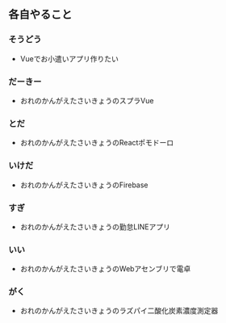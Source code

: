 ## 各自やること

### そうどう
- Vueでお小遣いアプリ作りたい

### だーきー
- おれのかんがえたさいきょうのスプラVue

### とだ
- おれのかんがえたさいきょうのReactポモドーロ

### いけだ
- おれのかんがえたさいきょうのFirebase

### すぎ
- おれのかんがえたさいきょうの勤怠LINEアプリ

### いい
- おれのかんがえたさいきょうのWebアセンブリで電卓

### がく
- おれのかんがえたさいきょうのラズパイ二酸化炭素濃度測定器
